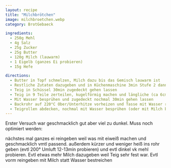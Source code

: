 ```yaml
---
layout: recipe
title: "Milchbrötchen"
image: milchbroetchen.webp
category: BrotGebaeck

ingredients:
  - 250g Mehl
  - 4g Salz
  - 25g Zucker
  - 25g Butter
  - 120g Milch (lauwarm)
  - 1 Eigelb (ganzes Ei probieren)
  - 15g Hefe

directions:
  - Butter in Topf schmelzen, Milch dazu bis das Gemisch lauwarm ist
  - Restliche Zutaten dazugeben und in Küchenmaschine 3min Stufe 2 dann 5min Stufe 3 kneten
  - Teig in Schüssel 30min zugedeckt gehen lassen
  - Teig in 9 Teile zerteilen, kugelförmig machen und längliche (ca 6cm) rollen
  - Mit Wasser besprühen und zugedeckt nochmal 30min gehen lassen
  - Backrohr auf 220°C Ober/Unterhitze vorheizen und Tasse mit Wasser reinstellen
  - Teigrollen abdecken, nochmal mit Wasser besprühen (oder mit Milch bestreichen), jedes Brötchen 2x quer einschneiden und in vorgeheiztem Backrohr 14min lang backen (ACHTUNG - WAR ZU DUNKEL. besser weniger heiß und oder kürzer machen!)
---
```


Erster Versuch war geschmacklich gut aber viel zu dunkel. Muss noch optimiert werden:

nächstes mal ganzes ei reingeben weil was mit eiweiß machen und geschmacklich vmtl passend. außerdem kürzer und weniger heiß ins rohr geben (evtl 200° Umluft 12-13min probieren) und evtl dinkel vk mehl probieren. Evtl etwas mehr Milch dazugeben weil Teig sehr fest war. Evtl vorm reingeben mit Milch statt Wasser bestreichen
